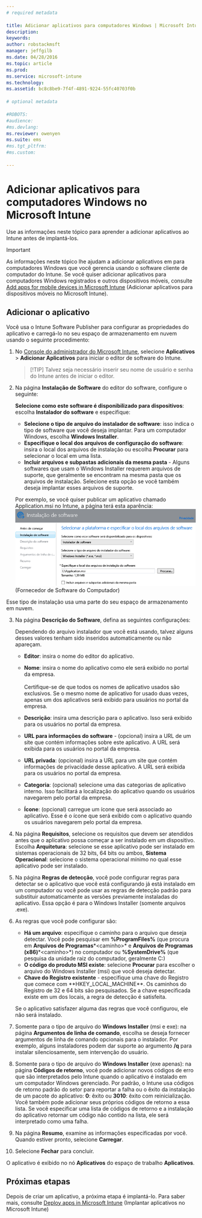 ```yaml
---
# required metadata

title: Adicionar aplicativos para computadores Windows | Microsoft Intune
description:
keywords:
author: robstackmsft
manager: jeffgilb
ms.date: 04/28/2016
ms.topic: article
ms.prod:
ms.service: microsoft-intune
ms.technology:
ms.assetid: bc8c8be9-7f4f-4891-9224-55fc40703f0b

# optional metadata

#ROBOTS:
#audience:
#ms.devlang:
ms.reviewer: owenyen
ms.suite: ems
#ms.tgt_pltfrm:
#ms.custom:

---
```


# Adicionar aplicativos para computadores Windows no Microsoft Intune

Use as informações neste tópico para aprender a adicionar aplicativos ao Intune antes de implantá-los.

> [!IMPORTANT]
> As informações neste tópico lhe ajudam a adicionar aplicativos em para computadores Windows que você gerencia usando o software cliente de computador do Intune. Se você quiser adicionar aplicativos para computadores Windows registrados e outros dispositivos móveis, consulte [Add apps for mobile devices in Microsoft Intune](add-apps-for-mobile-devices-in-microsoft-intune.md) (Adicionar aplicativos para dispositivos móveis no Microsoft Intune).


## Adicionar o aplicativo
Você usa o Intune Software Publisher para configurar as propriedades do aplicativo e carregá-lo no seu espaço de armazenamento em nuvem usando o seguinte procedimento:

1.  No [Console do administrador do Microsoft Intune](https://manage.microsoft.com), selecione **Aplicativos** &gt; **Adicionar Aplicativos** para iniciar o editor de software do Intune.

    > [!TIP] Talvez seja necessário inserir seu nome de usuário e senha do Intune antes de iniciar o editor.



2.  Na página **Instalação de Software** do editor do software, configure o seguinte:

    **Selecione como este software é disponibilizado para dispositivos**: escolha **Instalador do software** e especifique:

    - **Selecione o tipo de arquivo do instalador de software**: isso indica o tipo de software que você deseja implantar. Para um computador Windows, escolha **Windows Installer**.
    - **Especifique o local dos arquivos de configuração do software**: insira o local dos arquivos de instalação ou escolha **Procurar** para selecionar o local em uma lista.
    - **Incluir arquivos e subpastas adicionais da mesma pasta** - Alguns softwares que usam o Windows Installer requerem arquivos de suporte, que geralmente se encontram na mesma pasta que os arquivos de instalação. Selecione esta opção se você também deseja implantar esses arquivos de suporte.

    Por exemplo, se você quiser publicar um aplicativo chamado Application.msi no Intune, a página terá esta aparência: ![PC Software Publisher](./media/publisher-for-pc.png) (Fornecedor de Software do Computador)

   Esse tipo de instalação usa uma parte do seu espaço de armazenamento em nuvem.

3.  Na página **Descrição do Software**, defina as seguintes configurações:

    Dependendo do arquivo instalador que você está usando, talvez alguns desses valores tenham sido inseridos automaticamente ou não apareçam.

    - **Editor**: insira o nome do editor do aplicativo.
    - **Nome**: insira o nome do aplicativo como ele será exibido no portal da empresa.<br /><br />Certifique-se de que todos os nomes de aplicativo usados são exclusivos. Se o mesmo nome de aplicativo for usado duas vezes, apenas um dos aplicativos será exibido para usuários no portal da empresa.
    - **Descrição**: insira uma descrição para o aplicativo. Isso será exibido para os usuários no portal da empresa.
    - **URL para informações do software** - (opcional) insira a URL de um site que contém informações sobre este aplicativo. A URL será exibida para os usuários no portal da empresa.
    - **URL privada**: (opcional) insira a URL para um site que contém informações de privacidade desse aplicativo. A URL será exibida para os usuários no portal da empresa.
    - **Categoria**: (opcional) selecione uma das categorias de aplicativo interno. Isso facilitará a localização do aplicativo quando os usuários navegarem pelo portal da empresa.

    - **Ícone**: (opcional) carregue um ícone que será associado ao aplicativo. Esse é o ícone que será exibido com o aplicativo quando os usuários navegarem pelo portal da empresa.



4.  Na página **Requisitos**, selecione os requisitos que devem ser atendidos antes que o aplicativo possa começar a ser instalado em um dispositivo. Escolha **Arquitetura**: selecione se esse aplicativo pode ser instalado em sistemas operacionais de 32 bits, 64 bits ou ambos, **Sistema Operacional**: selecione o sistema operacional mínimo no qual esse aplicativo pode ser instalado.

5.  Na página **Regras de detecção**, você pode configurar regras para detectar se o aplicativo que você está configurando já está instalado em um computador ou você pode usar as regras de detecção padrão para substituir automaticamente as versões previamente instaladas do aplicativo. Essa opção é para o Windows Installer (somente arquivos .exe).
6.  
    As regras que você pode configurar são:
    - **Há um arquivo**: especifique o caminho para o arquivo que deseja detectar. Você pode pesquisar em **%ProgramFiles%** (que procura em **Arquivos de Programas**\*&lt;caminho&gt;* e **Arquivos de Programas (x86)**\*&lt;caminho&gt;*) no computador ou **%SystemDrive%** (que pesquisa da unidade raiz do computador, geralmente C:)
    - **O código do produto MSI existe**: selecione **Procurar** para escolher o arquivo do Windows Installer (msi) que você deseja detectar. 
    - **Chave do Registro existente** - especifique uma chave do Registro que comece com **HKEY_LOCAL_MACHINE\**. Os caminhos do Registro de 32 e 64 bits são pesquisados. Se a chave especificada existe em um dos locais, a regra de detecção é satisfeita.

    Se o aplicativo satisfazer alguma das regras que você configurou, ele não será instalado.

7.  Somente para o tipo de arquivo do **Windows Installer** (msi e exe): na página **Argumentos de linha de comando**, escolha se deseja fornecer argumentos de linha de comando opcionais para o instalador. Por exemplo, alguns instaladores podem dar suporte ao argumento **/q** para instalar silenciosamente, sem intervenção do usuário.

8.  Somente para o tipo de arquivo do **Windows Installer** (exe apenas): na página **Códigos de retorno**, você pode adicionar novos códigos de erro que são interpretados pelo Intune quando o aplicativo é instalado em um computador Windows gerenciado.
    Por padrão, o Intune usa códigos de retorno padrão do setor para reportar a falha ou o êxito da instalação de um pacote do aplicativo: **0**: êxito ou **3010**: êxito com reinicialização. Você também pode adicionar seus próprios códigos de retorno a essa lista. Se você especificar uma lista de códigos de retorno e a instalação do aplicativo retornar um código não contido na lista, ele será interpretado como uma falha.

9.  Na página **Resumo**, examine as informações especificadas por você. Quando estiver pronto, selecione **Carregar**.

10. Selecione **Fechar** para concluir.

O aplicativo é exibido no nó **Aplicativos** do espaço de trabalho **Aplicativos**.

## Próximas etapas

Depois de criar um aplicativo, a próxima etapa é implantá-lo. Para saber mais, consulte [Deploy apps in Microsoft Intune](deploy-apps.md) (Implantar aplicativos no Microsoft Intune)

<!--HONumber=Jun16_HO2-->


